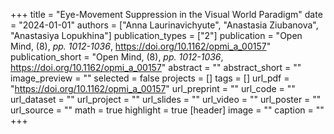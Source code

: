 +++
title = "Eye-Movement Suppression in the Visual World Paradigm"
date = "2024-01-01"
authors = ["Anna Laurinavichyute", "Anastasia Ziubanova", "Anastasiya Lopukhina"]
publication_types = ["2"]
publication = "Open Mind, (8), _pp. 1012-1036_, https://doi.org/10.1162/opmi_a_00157"
publication_short = "Open Mind, (8), _pp. 1012-1036_, https://doi.org/10.1162/opmi_a_00157"
abstract = ""
abstract_short = ""
image_preview = ""
selected = false
projects = []
tags = []
url_pdf = "https://doi.org/10.1162/opmi_a_00157"
url_preprint = ""
url_code = ""
url_dataset = ""
url_project = ""
url_slides = ""
url_video = ""
url_poster = ""
url_source = ""
math = true
highlight = true
[header]
image = ""
caption = ""
+++
